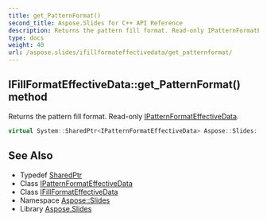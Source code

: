 ```yaml
---
title: get_PatternFormat()
second_title: Aspose.Slides for C++ API Reference
description: Returns the pattern fill format. Read-only IPatternFormatEffectiveData.
type: docs
weight: 40
url: /aspose.slides/ifillformateffectivedata/get_patternformat/
---
```

## IFillFormatEffectiveData::get_PatternFormat() method


Returns the pattern fill format. Read-only [IPatternFormatEffectiveData](../../ipatternformateffectivedata/).

```cpp
virtual System::SharedPtr<IPatternFormatEffectiveData> Aspose::Slides::IFillFormatEffectiveData::get_PatternFormat()=0
```

## See Also

* Typedef [SharedPtr](../../../system/sharedptr/)
* Class [IPatternFormatEffectiveData](../../ipatternformateffectivedata/)
* Class [IFillFormatEffectiveData](../)
* Namespace [Aspose::Slides](../../)
* Library [Aspose.Slides](../../../)